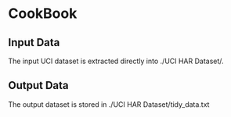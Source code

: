 # CookBook

## Input Data
The input UCI dataset is extracted directly into ./UCI HAR Dataset/.

## Output Data
The output dataset is stored in ./UCI HAR Dataset/tidy_data.txt
